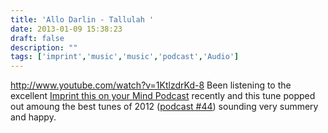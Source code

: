 ```yaml
---
title: 'Allo Darlin - Tallulah '
date: 2013-01-09 15:38:23
draft: false
description: ""
tags: ['imprint','music','music','podcast','Audio']
---
```


http://www.youtube.com/watch?v=1KtlzdrKd-8 Been listening to the excellent [Imprint this on your Mind Podcast](http://www.imprintthisonyourmind.co.uk) recently and this tune popped out amoung the best tunes of 2012 ([podcast #44](http://www.imprintthisonyourmind.co.uk/podcast-44-best-of-2012)) sounding very summery and happy.